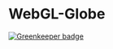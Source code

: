 # WebGL-Globe

[![Greenkeeper badge](https://badges.greenkeeper.io/nielse63/WebGL-Globe.svg)](https://greenkeeper.io/)